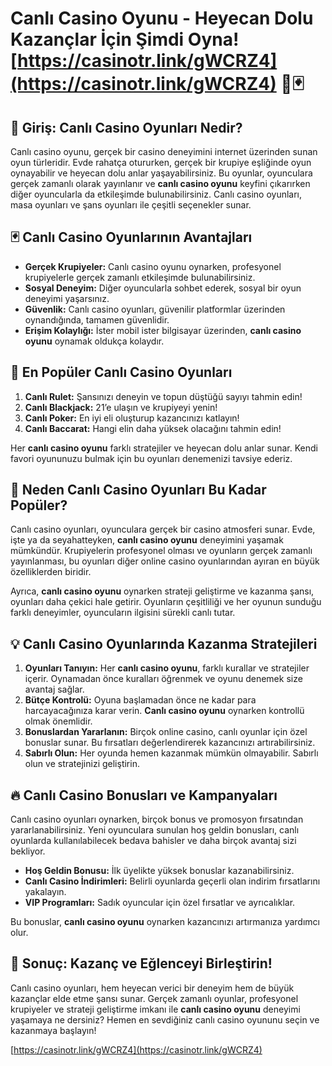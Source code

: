 # Canlı Casino Oyunu - Heyecan Dolu Kazançlar İçin Şimdi Oyna! [https://casinotr.link/gWCRZ4](https://casinotr.link/gWCRZ4) 🎰🃏

## 🎯 Giriş: Canlı Casino Oyunları Nedir?

Canlı casino oyunu, gerçek bir casino deneyimini internet üzerinden sunan oyun türleridir. Evde rahatça otururken, gerçek bir krupiye eşliğinde oyun oynayabilir ve heyecan dolu anlar yaşayabilirsiniz. Bu oyunlar, oyunculara gerçek zamanlı olarak yayınlanır ve **canlı casino oyunu** keyfini çıkarırken diğer oyuncularla da etkileşimde bulunabilirsiniz. Canlı casino oyunları, masa oyunları ve şans oyunları ile çeşitli seçenekler sunar.

## 🃏 Canlı Casino Oyunlarının Avantajları

- **Gerçek Krupiyeler:** Canlı casino oyunu oynarken, profesyonel krupiyelerle gerçek zamanlı etkileşimde bulunabilirsiniz.
- **Sosyal Deneyim:** Diğer oyuncularla sohbet ederek, sosyal bir oyun deneyimi yaşarsınız.
- **Güvenlik:** Canlı casino oyunları, güvenilir platformlar üzerinden oynandığında, tamamen güvenlidir.
- **Erişim Kolaylığı:** İster mobil ister bilgisayar üzerinden, **canlı casino oyunu** oynamak oldukça kolaydır.

## 🎲 En Popüler Canlı Casino Oyunları

1. **Canlı Rulet:** Şansınızı deneyin ve topun düştüğü sayıyı tahmin edin!
2. **Canlı Blackjack:** 21’e ulaşın ve krupiyeyi yenin!
3. **Canlı Poker:** En iyi eli oluşturup kazancınızı katlayın!
4. **Canlı Baccarat:** Hangi elin daha yüksek olacağını tahmin edin!

Her **canlı casino oyunu** farklı stratejiler ve heyecan dolu anlar sunar. Kendi favori oyununuzu bulmak için bu oyunları denemenizi tavsiye ederiz.

## 🎰 Neden Canlı Casino Oyunları Bu Kadar Popüler?

Canlı casino oyunları, oyunculara gerçek bir casino atmosferi sunar. Evde, işte ya da seyahatteyken, **canlı casino oyunu** deneyimini yaşamak mümkündür. Krupiyelerin profesyonel olması ve oyunların gerçek zamanlı yayınlanması, bu oyunları diğer online casino oyunlarından ayıran en büyük özelliklerden biridir.

Ayrıca, **canlı casino oyunu** oynarken strateji geliştirme ve kazanma şansı, oyunları daha çekici hale getirir. Oyunların çeşitliliği ve her oyunun sunduğu farklı deneyimler, oyuncuların ilgisini sürekli canlı tutar.

## 💡 Canlı Casino Oyunlarında Kazanma Stratejileri

1. **Oyunları Tanıyın:** Her **canlı casino oyunu**, farklı kurallar ve stratejiler içerir. Oynamadan önce kuralları öğrenmek ve oyunu denemek size avantaj sağlar.
2. **Bütçe Kontrolü:** Oyuna başlamadan önce ne kadar para harcayacağınıza karar verin. **Canlı casino oyunu** oynarken kontrollü olmak önemlidir.
3. **Bonuslardan Yararlanın:** Birçok online casino, canlı oyunlar için özel bonuslar sunar. Bu fırsatları değerlendirerek kazancınızı artırabilirsiniz.
4. **Sabırlı Olun:** Her oyunda hemen kazanmak mümkün olmayabilir. Sabırlı olun ve stratejinizi geliştirin.

## 🔥 Canlı Casino Bonusları ve Kampanyaları

Canlı casino oyunları oynarken, birçok bonus ve promosyon fırsatından yararlanabilirsiniz. Yeni oyunculara sunulan hoş geldin bonusları, canlı oyunlarda kullanılabilecek bedava bahisler ve daha birçok avantaj sizi bekliyor.

- **Hoş Geldin Bonusu:** İlk üyelikte yüksek bonuslar kazanabilirsiniz.
- **Canlı Casino İndirimleri:** Belirli oyunlarda geçerli olan indirim fırsatlarını yakalayın.
- **VIP Programları:** Sadık oyuncular için özel fırsatlar ve ayrıcalıklar.

Bu bonuslar, **canlı casino oyunu** oynarken kazancınızı artırmanıza yardımcı olur.

## 🎉 Sonuç: Kazanç ve Eğlenceyi Birleştirin!

Canlı casino oyunları, hem heyecan verici bir deneyim hem de büyük kazançlar elde etme şansı sunar. Gerçek zamanlı oyunlar, profesyonel krupiyeler ve strateji geliştirme imkanı ile **canlı casino oyunu** deneyimi yaşamaya ne dersiniz? Hemen en sevdiğiniz canlı casino oyununu seçin ve kazanmaya başlayın!

[https://casinotr.link/gWCRZ4](https://casinotr.link/gWCRZ4)

